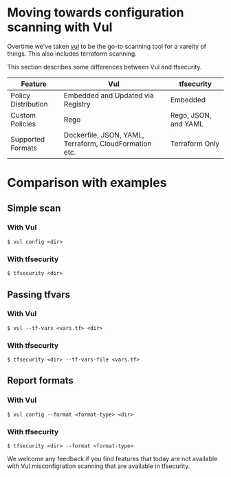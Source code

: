 # Moving towards configuration scanning with Vul
Overtime we've taken [vul][vul] to be the go-to scanning tool for a vareity of things. This also includes terraform scanning.

This section describes some differences between Vul and tfsecurity.

| Feature              | Vul                                                  | tfsecurity                |
|----------------------|--------------------------------------------------------|----------------------|
| Policy Distribution | Embedded and Updated via Registry                      | Embedded             |
| Custom Policies      | Rego                                                   | Rego, JSON, and YAML |
| Supported Formats    | Dockerfile, JSON, YAML, Terraform, CloudFormation etc. | Terraform  Only      |


# Comparison with examples
## Simple scan
### With Vul
```shell
$ vul config <dir>
```
### With tfsecurity
```shell
$ tfsecurity <dir>
```

## Passing tfvars
### With Vul
```shell
$ vul --tf-vars <vars.tf> <dir>
```
### With tfsecurity
```shell
$ tfsecurity <dir> --tf-vars-file <vars.tf>
```

## Report formats
### With Vul
```shell
$ vul config --format <format-type> <dir>
```

### With tfsecurity
```shell
$ tfsecurity <dir> --format <format-type>
```

We welcome any feedback if you find features that today are not available with Vul misconfigration scanning that are available in tfsecurity. 

[vul]: https://github.com/khulnasoft-labs/vul